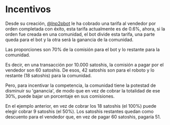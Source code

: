 # Incentivos

 Desde su creación, [@lnp2pbot](https://t.me/lnp2pbot) le ha cobrado una tarifa al vendedor por orden completada con éxito, esta tarifa actualmente es de 0.6%, ahora, si la orden fue creada en una comunidad, el bot divide esta tarifa, una parte queda para el bot y la otra será la ganancia de la comunidad.

 Las proporciones son 70% de la comisión para el bot y lo restante para la comunidad.

Es decir, en una transacción por 10.000 satoshis, la comisión a pagar por el vendedor son 60 satoshis. De esos, 42 satoshis son para el roboto y lo restante (18 satoshis) para la comunidad.

Pero, para incentivar la competencia, la comunidad tiene la potestad de disminuir su 'ganancia', de modo que en vez de cobrar la totalidad de ese 30%, puede bajar un porcentaje en sus comisiones.

En el ejemplo anterior, en vez de cobrar los 18 satoshis (el 100%) puede elegir cobrar 9 satoshis (el 50%). Los satoshis restantes quedan como descuento para el vendedor que, en vez de pagar 60 satoshis, pagaría 51.

